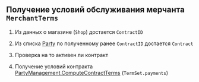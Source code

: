 ## Получение условий обслуживания мерчанта `MerchantTerms`

1. Из данных о магазине (`Shop`) достается `ContractID`

2. Из списка [Party](https://github.com/valitydev/damsel/blob/master/proto/domain.thrift#L766) 
    по полученному ранее `ContractID` достается `Contract`

3. Проверка на то активен ли контракт
   
4. Получение условий контракта [PartyManagement.ComputeContractTerms](https://github.com/valitydev/damsel/blob/master/proto/payment_processing.thrift#L2580) (`TermSet.payments`)
